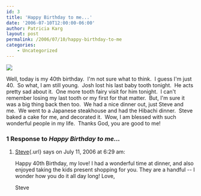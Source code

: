 ```yaml
---
id: 3
title: 'Happy Birthday to me...'
date: '2006-07-10T12:00:00-06:00'
author: Patricia Karg
layout: post
permalink: /2006/07/10/happy-birthday-to-me
categories:
    - Uncategorized
---
```

![](http://garden.kargs.net/wp-content/uploads/2013/04/cropped-IMAG8993.jpg)

Well, today is my 40th birthday.  I'm not sure what to think.  I guess
I'm just 40.  So what, I am still young.  Josh lost his last baby
tooth tonight.  He acts pretty sad about it.  One more tooth fairy
visit for him tonight.  I can't remember losing my last tooth or my
first for that matter.  But, I'm sure it was a big thing back then
too.  We had a nice dinner out, just Steve and me.  We went to a
Japanese steakhouse and had the Hibachi dinner.  Steve baked a cake for
me, and decorated it.  Wow, I am blessed with such wonderful people in
my life.  Thanks God, you are good to me!

### 1 Response to *Happy Birthday to me...*

1.  [Steve](http://steve.kargs.net/){.url} says on July 11, 2006 at 6:29 am:

    Happy 40th Birthday, my love! I had a wonderful time at dinner, and
    also enjoyed taking the kids present shopping for you. They are a
    handful -- I wonder how you do it all day long!
    Love,

    Steve

